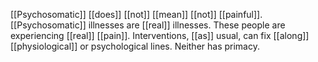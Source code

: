 [[Psychosomatic]] [[does]] [[not]] [[mean]] [[not]] [[painful]]. [[Psychosomatic]] illnesses are [[real]] illnesses. These people are experiencing [[real]] [[pain]]. Interventions, [[as]] usual, can fix [[along]] [[physiological]] or psychological lines. Neither has primacy. 